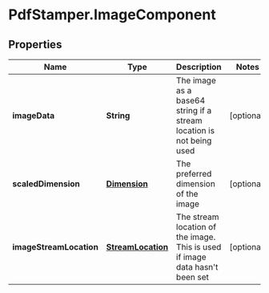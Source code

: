 # PdfStamper.ImageComponent

## Properties
Name | Type | Description | Notes
------------ | ------------- | ------------- | -------------
**imageData** | **String** | The image as a base64 string if a stream location is not being used | [optional] 
**scaledDimension** | [**Dimension**](Dimension.md) | The preferred dimension of the image | [optional] 
**imageStreamLocation** | [**StreamLocation**](StreamLocation.md) | The stream location of the image. This is used if image data hasn&#39;t been set | [optional] 


